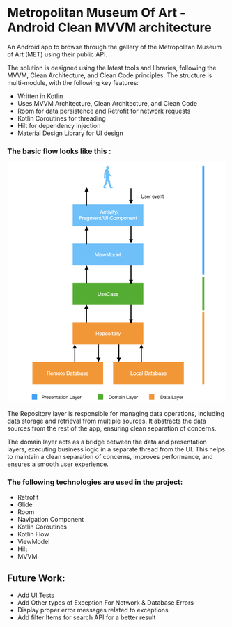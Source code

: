 # Metropolitan Museum Of Art - Android Clean MVVM architecture

An Android app to browse through the gallery of the Metropolitan Museum of Art (MET) using their public API.

The solution is designed using the latest tools and libraries, following the MVVM, Clean Architecture, and Clean Code principles. The structure is multi-module, with the following key features:

* Written in Kotlin
* Uses MVVM Architecture, Clean Architecture, and Clean Code
* Room for data persistence and Retrofit for network requests
* Kotlin Coroutines for threading
* Hilt for dependency injection
* Material Design Library for UI design

### The basic flow looks like this :

<p align="center">
 <img src='https://github.com/davidramezani/MetropolitanMuseumOfArt/blob/main/images/data_flow.png' width='500'>
</p>

The Repository layer is responsible for managing data operations, including data storage and retrieval from multiple sources. It abstracts the data sources from the rest of the app, ensuring clean separation of concerns.

The domain layer acts as a bridge between the data and presentation layers, executing business logic in a separate thread from the UI. This helps to maintain a clean separation of concerns, improves performance, and ensures a smooth user experience.

### The following technologies are used in the project:
* Retrofit
* Glide
* Room
* Navigation Component
* Kotlin Coroutines
* Kotlin Flow
* ViewModel
* Hilt
* MVVM

## Future Work:
* Add UI Tests
* Add Other types of Exception For Network & Database Errors
* Display proper error messages related to exceptions
* Add filter Items for search API for a better result
